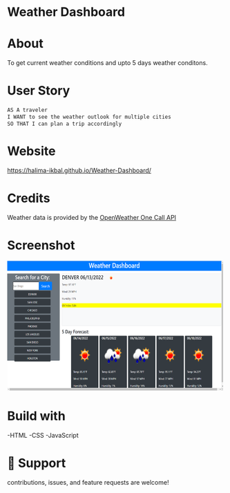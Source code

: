 # Weather Dashboard

# About
To get current weather conditions and upto 5 days weather conditons.

# User Story

```
AS A traveler
I WANT to see the weather outlook for multiple cities
SO THAT I can plan a trip accordingly
``` 

# Website
 https://halima-ikbal.github.io/Weather-Dashboard/ 

# Credits 
Weather data is provided by the [OpenWeather One Call API](#https://openweathermap.org/)

# Screenshot
<img src="assets/image/2022-06-13.png" width="500" height="300"> 

# Build with 
-HTML
-CSS
-JavaScript

# 🤝 Support 
contributions, issues, and feature requests are welcome!
















